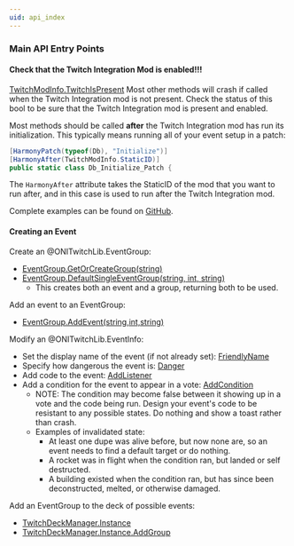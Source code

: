 ```yaml
---
uid: api_index
---
```


### Main API Entry Points

#### Check that the Twitch Integration Mod is enabled!!!

[TwitchModInfo.TwitchIsPresent](xref:ONITwitchLib.TwitchModInfo.TwitchIsPresent)
Most other methods will crash if called when the Twitch Integration mod is not present. Check the status of this bool to be sure that the Twitch Integration mod is present and enabled.

Most methods should be called **after** the Twitch Integration mod has run its initialization. This typically means running all of your event setup in a patch:

```cs
[HarmonyPatch(typeof(Db), "Initialize")]
[HarmonyAfter(TwitchModInfo.StaticID)]
public static class Db_Initialize_Patch {
```

The `HarmonyAfter` attribute takes the StaticID of the mod that you want to run after, and in this case is used to run after the Twitch Integration mod.

Complete examples can be found on [GitHub](https://github.com/asquared31415/ONITwitch/blob/main/TwitchTestExtension/TestTwitchExtension.cs#L21).

#### Creating an Event

Create an @ONITwitchLib.EventGroup:

- [EventGroup.GetOrCreateGroup(string)](<xref:ONITwitchLib.EventGroup.GetOrCreateGroup(System.String)>)
- [EventGroup.DefaultSingleEventGroup(string, int, string)](<xref:ONITwitchLib.EventGroup.DefaultSingleEventGroup(System.String,System.Int32,System.String)>)
  - This creates both an event and a group, returning both to be used.

Add an event to an EventGroup:

- [EventGroup.AddEvent(string,int,string)](<xref:ONITwitchLib.EventGroup.AddEvent(System.String,System.Int32,System.String)>)

Modify an @ONITwitchLib.EventInfo:

- Set the display name of the event (if not already set): [FriendlyName](xref:ONITwitchLib.EventInfo.FriendlyName)
- Specify how dangerous the event is: [Danger](xref:ONITwitchLib.EventInfo.Danger)
- Add code to the event: [AddListener](<xref:ONITwitchLib.EventInfo.AddListener(System.Action{System.Object})>)
- Add a condition for the event to appear in a vote: [AddCondition](<xref:ONITwitchLib.EventInfo.AddCondition(System.Func{System.Object,System.Boolean})>)
  - NOTE: The condition may become false between it showing up in a vote and the code being run. Design your event's code to be resistant to any possible states. Do nothing and show a toast rather than crash.
  - Examples of invalidated state:
    - At least one dupe was alive before, but now none are, so an event needs to find a default target or do nothing.
    - A rocket was in flight when the condition ran, but landed or self destructed.
    - A building existed when the condition ran, but has since been deconstructed, melted, or otherwise damaged.

Add an EventGroup to the deck of possible events:

- [TwitchDeckManager.Instance](xref:ONITwitchLib.Core.TwitchDeckManager.Instance)
- [TwitchDeckManager.Instance.AddGroup](<xref:ONITwitchLib.Core.TwitchDeckManager.AddGroup(ONITwitchLib.EventGroup)>)
